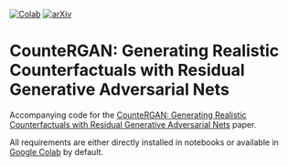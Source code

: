 [![Colab](https://colab.research.google.com/assets/colab-badge.svg)](https://colab.research.google.com/github/nkthiebaut/countergan/)
[![arXiv](https://img.shields.io/badge/arXiv-2009.05199-b31b1b.svg)](https://arxiv.org/abs/2009.05199)

# CounteRGAN: Generating Realistic Counterfactuals with Residual Generative Adversarial Nets

Accompanying code for the [CounteRGAN: Generating Realistic Counterfactuals with Residual Generative Adversarial Nets](https://arxiv.org/abs/2009.05199) paper.

All requirements are either directly installed in notebooks or available in [Google Colab](https://colab.research.google.com/) by default.

